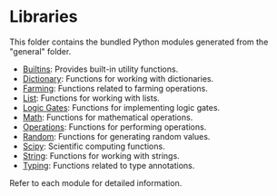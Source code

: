 # Libraries

This folder contains the bundled Python modules generated from the "general" folder.

- [Builtins](../general/builtins/README.md): Provides built-in utility functions.
- [Dictionary](../general/dictionary/README.md): Functions for working with dictionaries.
- [Farming](../general/farming/README.md): Functions related to farming operations.
- [List](../general/list/README.md): Functions for working with lists.
- [Logic Gates](../general/logic_gates/README.md): Functions for implementing logic gates.
- [Math](../general/math/README.md): Functions for mathematical operations.
- [Operations](../general/operations/README.md): Functions for performing operations.
- [Random](../general/random/README.md): Functions for generating random values.
- [Scipy](../general/scipy/README.md): Scientific computing functions.
- [String](../general/string/README.md): Functions for working with strings.
- [Typing](../general/typing/README.md): Functions related to type annotations.

Refer to each module for detailed information.
